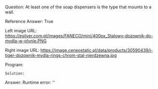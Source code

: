 Question: At least one of the soap dispensers is the type that mounts to a wall.

Reference Answer: True

Left image URL: https://esilver.com.pl/images/FANECO/mini/400px_Stalowy-dozownik-do-mydla-w-plynie.PNG

Right image URL: https://image.ceneostatic.pl/data/products/30590439/i-tiger-dozownik-mydla-rings-chrom-stal-nierdzewna.jpg

Program:

```
Solution:
```
Answer: Runtime error: ''

